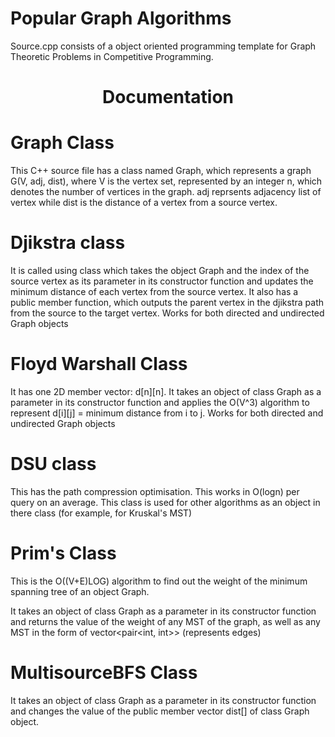 # Popular Graph Algorithms

Source.cpp consists of a object oriented programming template for Graph Theoretic Problems in Competitive Programming. 

<h1> <center> Documentation </h1> </center>

<h1> Graph Class </h1>
This C++ source file has a class named Graph, which represents a graph G(V, adj, dist), where V is the vertex set, represented by an integer n, which denotes the number of vertices in the graph. adj reprsents adjacency list of vertex while dist is the distance of a vertex from a source vertex.

<h1> Djikstra class</h1>
It is called using class which takes the object Graph and the index of the source vertex as its parameter in its constructor function and updates the minimum distance
of each vertex from the source vertex. It also has a public member function, which outputs the parent vertex in the djikstra path from 
the source to the target vertex.
Works for both directed and undirected Graph objects

<h1> Floyd Warshall Class</h1> 
It has one 2D member vector: d[n][n].
It takes an object of class Graph as a parameter in its constructor function and applies the O(V^3) algorithm to represent d[i][j] = minimum distance from i to j.
Works for both directed and undirected Graph objects

<h1> DSU class </h1>
This has the path compression optimisation. This works in O(logn) per query on an average. This class is used for other algorithms as 
an object in there class (for example, for Kruskal's MST)

<h1> Prim's Class </h1>
This is the O((V+E)LOG) algorithm to find out the weight of the minimum spanning tree of an object Graph.

It takes an object of class Graph as a parameter in its constructor function and returns the value of the weight of any MST of the graph, 
as well as any MST in the form of vector<pair<int, int>> (represents edges)

<h1> MultisourceBFS Class </h1>
It takes an object of class Graph as a parameter in its constructor function and changes the value of the public member vector dist[]
of class Graph object.
